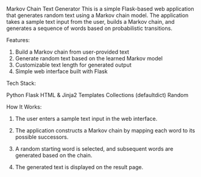 Markov Chain Text Generator
This is a simple Flask-based web application that generates random text using a Markov chain model. The application takes a sample text input from the user, builds a Markov chain, and generates a sequence of words based on probabilistic transitions.

Features:

1. Build a Markov chain from user-provided text
2. Generate random text based on the learned Markov model
3. Customizable text length for generated output
4. Simple web interface built with Flask

Tech Stack:

Python
Flask
HTML & Jinja2 Templates
Collections (defaultdict)
Random

How It Works:
1. The user enters a sample text input in the web interface.

2. The application constructs a Markov chain by mapping each word to its possible successors.

3. A random starting word is selected, and subsequent words are generated based on the chain.

4. The generated text is displayed on the result page.
